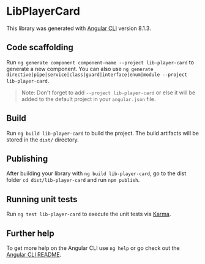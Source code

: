 # LibPlayerCard

This library was generated with [Angular CLI](https://github.com/angular/angular-cli) version 8.1.3.

## Code scaffolding

Run `ng generate component component-name --project lib-player-card` to generate a new component. You can also use `ng generate directive|pipe|service|class|guard|interface|enum|module --project lib-player-card`.
> Note: Don't forget to add `--project lib-player-card` or else it will be added to the default project in your `angular.json` file. 

## Build

Run `ng build lib-player-card` to build the project. The build artifacts will be stored in the `dist/` directory.

## Publishing

After building your library with `ng build lib-player-card`, go to the dist folder `cd dist/lib-player-card` and run `npm publish`.

## Running unit tests

Run `ng test lib-player-card` to execute the unit tests via [Karma](https://karma-runner.github.io).

## Further help

To get more help on the Angular CLI use `ng help` or go check out the [Angular CLI README](https://github.com/angular/angular-cli/blob/master/README.md).
